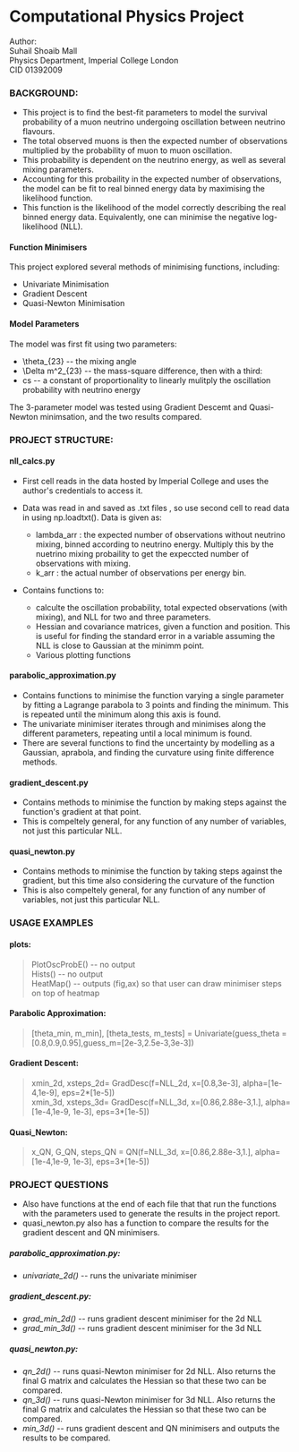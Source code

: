 # Computational Physics Project 


Author:  
Suhail Shoaib Mall  
Physics Department, Imperial College London  
CID 01392009  


### __BACKGROUND:__ ###

* This project is to find the best-fit parameters to model the survival probability of a muon neutrino undergoing oscillation between neutrino flavours. 
* The total observed muons is then the expected number of observations multiplied by the probability of muon to muon oscillation. 
* This probability is dependent on the neutrino energy, as well as several mixing parameters.
* Accounting for this probaility in the expected number of observations, the model can be fit to real binned energy data by maximising the likelihood function. 
* This function is the likelihood of the model correctly describing the real binned energy data. Equivalently, one can minimise the negative log-likelihood (NLL). 

#### __Function Minimisers__ ####
This project explored several methods of minimising functions, including:
* Univariate Minimisation 
* Gradient Descent 
* Quasi-Newton Minimisation 

#### __Model Parameters__ ####
The model was first fit using two parameters:
* \theta_{23} -- the mixing angle 
* \Delta m^2_{23} -- the mass-square difference,
then with a third:
* cs -- a constant of proportionality to linearly mulitply the oscillation probability with neutrino energy 

The 3-parameter model was tested using Gradient Descemt and Quasi-Newton minimsation, and the two results compared.


### PROJECT STRUCTURE: ###


#### __nll_calcs.py__ ####

* First cell reads in the data hosted by Imperial College and uses the author's credentials to access it. 

* Data was read in and saved as .txt files , so use second cell to read data in using np.loadtxt(). Data is given as: 

	* lambda_arr : the expected number of observations without neutrino mixing, binned according to neutrino energy. Multiply this by the nuetrino mixing probaility to get the expeccted number of observations with mixing. 
	* k_arr : the actual number of observations per energy bin. 

* Contains functions to:
	* calculte the oscillation probability, total expected observations (with mixing), and NLL for two and three parameters.
	* Hessian and covariance matrices, given a function and position. This is useful for finding the standard error in a variable assuming the NLL is close to Gaussian at the minimm point.
	* Various plotting functions


#### __parabolic_approximation.py__ ####

* Contains functions to minimise the function varying a single parameter by fitting a Lagrange parabola to 3 points and finding the minimum. This is repeated until the minimum along this axis is found. 
* The univariate minimiser iterates through and minimises along the different parameters, repeating until a local minimum is found. 
* There are several functions to find the uncertainty by modelling as a Gaussian, aprabola, and finding the curvature using finite difference methods. 


#### __gradient_descent.py__ ####

* Contains methods to minimise the function by making steps against the function's gradient at that point.
* This is compeltely general, for any function of any number of variables, not just this particular NLL.


#### __quasi_newton.py__ ####

* Contains methods to minimise the function by taking steps against the gradient, but this time also considering the curvature of the function 
* This is also compeltely general, for any function of any number of variables, not just this particular NLL.



### USAGE EXAMPLES 

####  __plots:__ ####
> PlotOscProbE()  -- no output  
> Hists()  -- no output  
> HeatMap()  -- outputs (fig,ax) so that user can draw minimiser steps on top of heatmap  

#### __Parabolic Approximation:__ ####
> [theta_min, m_min], [theta_tests, m_tests] = Univariate(guess_theta = [0.8,0.9,0.95],guess_m=[2e-3,2.5e-3,3e-3])  

#### __Gradient Descent:__ ####
> xmin_2d, xsteps_2d= GradDesc(f=NLL_2d, x=[0.8,3e-3], alpha=[1e-4,1e-9], eps=2*[1e-5])  
> xmin_3d, xsteps_3d= GradDesc(f=NLL_3d, x=[0.86,2.88e-3,1.], alpha=[1e-4,1e-9, 1e-3], eps=3*[1e-5])  

#### __Quasi_Newton:__ ####
> x_QN, G_QN, steps_QN = QN(f=NLL_3d, x=[0.86,2.88e-3,1.], alpha=[1e-4,1e-9, 1e-3], eps=3*[1e-5])  


### PROJECT QUESTIONS 

* Also have functions at the end of each file that that run the functions with the parameters used to generate the results in the project report. 
* quasi_newton.py also has a function to compare the results for the gradient descent and QN minimisers.

##### __parabolic_approximation.py:__ #####
* *univariate_2d()* -- runs the univariate minimiser 

##### __gradient_descent.py:__ #####
* *grad_min_2d()* -- runs gradient descent minimiser for the 2d NLL  
* *grad_min_3d()* -- runs gradient descent minimiser for the 3d NLL  

##### __quasi_newton.py:__ #####
* *qn_2d()* -- runs quasi-Newton minimiser for 2d NLL. Also returns the final G matrix and calculates the Hessian so that these two can be compared. 
* *qn_3d()* -- runs quasi-Newton minimiser for 3d NLL. Also returns the final G matrix and calculates the Hessian so that these two can be compared. 
* *min_3d()* -- runs gradient descent and QN minimisers and outputs the results to be compared.

